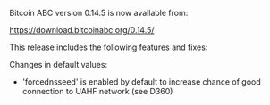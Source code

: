 Bitcoin ABC version 0.14.5 is now available from:

  <https://download.bitcoinabc.org/0.14.5/>

This release includes the following features and fixes:

Changes in default values:

- 'forcednsseed' is enabled by default to increase
  chance of good connection to UAHF network (see D360)
